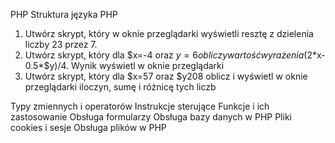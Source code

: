 PHP
Struktura języka PHP
1. Utwórz skrypt, który w oknie przeglądarki wyświetli resztę z dzielenia liczby 23 przez 7.
2. Utwórz skrypt, który dla $x=-4 oraz $y=6 obliczy wartość wyrażenia (2*$x-0.5*$y)/4. Wynik wyświetl w oknie przeglądarki
3. Utwórz skrypt, który dla $x=57 oraz $y208 oblicz i wyświetl w oknie przeglądarki iloczyn, sumę i różnicę tych liczb 


Typy zmiennych i operatorów
Instrukcje sterujące
Funkcje i ich zastosowanie
Obsługa formularzy
Obsługa bazy danych w PHP
Pliki cookies i sesje
Obsługa plików w PHP
